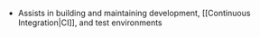 - Assists in building and maintaining development, [[Continuous Integration|CI]], and test environments
